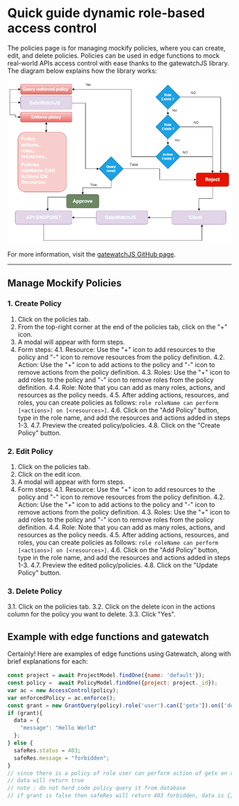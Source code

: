 # Quick guide dynamic role-based access control

The policies page is for managing mockify policies, where you can create, edit, and delete policies. Policies can be used in edge functions to mock real-world APIs access control with ease thanks to the gatewatchJS library. The diagram below explains how the library works:

![gatewatch](https://github.com/ARAldhafeeri/mockify-docs/blob/main/imgs/gatewatch.png?raw=true)

For more information, visit the [gatewatchJS GitHub page](https://github.com/ARAldhafeeri/gatewatch).

---

## Manage Mockify Policies

### 1. Create Policy

1. Click on the policies tab.
2. From the top-right corner at the end of the policies tab, click on the "+" icon.
3. A modal will appear with form steps.
4. Form steps:
   4.1. Resource: Use the "+" icon to add resources to the policy and "-" icon to remove resources from the policy definition.
   4.2. Action: Use the "+" icon to add actions to the policy and "-" icon to remove actions from the policy definition.
   4.3. Roles: Use the "+" icon to add roles to the policy and "-" icon to remove roles from the policy definition.
   4.4. Role: Note that you can add as many roles, actions, and resources as the policy needs.
   4.5. After adding actions, resources, and roles, you can create policies as follows: `role roleName can perform [<actions>] on [<resources>]`.
   4.6. Click on the "Add Policy" button, type in the role name, and add the resources and actions added in steps 1-3.
   4.7. Preview the created policy/policies.
   4.8. Click on the "Create Policy" button.

### 2. Edit Policy

1. Click on the policies tab.
2. Click on the edit icon.
3. A modal will appear with form steps.
4. Form steps:
   4.1. Resource: Use the "+" icon to add resources to the policy and "-" icon to remove resources from the policy definition.
   4.2. Action: Use the "+" icon to add actions to the policy and "-" icon to remove actions from the policy definition.
   4.3. Roles: Use the "+" icon to add roles to the policy and "-" icon to remove roles from the policy definition.
   4.4. Role: Note that you can add as many roles, actions, and resources as the policy needs.
   4.5. After adding actions, resources, and roles, you can create policies as follows: `role roleName can perform [<actions>] on [<resources>]`.
   4.6. Click on the "Add Policy" button, type in the role name, and add the resources and actions added in steps 1-3.
   4.7. Preview the edited policy/policies.
   4.8. Click on the "Update Policy" button.

### 3. Delete Policy

3.1. Click on the policies tab.
3.2. Click on the delete icon in the actions column for the policy you want to delete.
3.3. Click "Yes".


## Example with edge functions and gatewatch 

Certainly! Here are examples of edge functions using Gatewatch, along with brief explanations for each:


```javascript 
const project = await ProjectModel.findOne({name: 'default'});
const policy =  await PolicyModel.findOne({project: project._id});
var ac = new AccessControl(policy);
var enforcedPolicy = ac.enforce();
const grant = new GrantQuery(policy).role('user').can(['getx']).on(['default']).grant();
if (grant){
  data = {
    "message": "Hello World"
  };
} else {
  safeRes.status = 403;
  safeRes.message = "forbidden";
}
// since there is a policy of role user can perform action of getx on resource default
// data will return true
// note : do not hard code policy query it from database
// if grant is false then safeRes will return 403 forbidden, data is {}
```